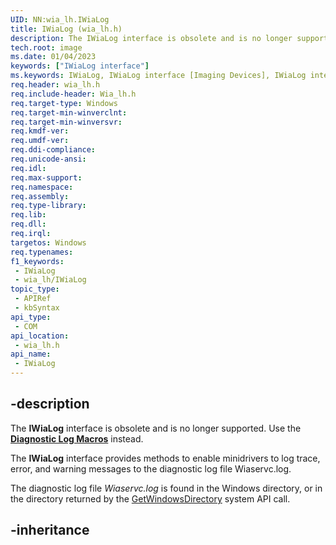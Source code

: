 ```yaml
---
UID: NN:wia_lh.IWiaLog
title: IWiaLog (wia_lh.h)
description: The IWiaLog interface is obsolete and is no longer supported. Use the Diagnostic Log Macros instead.
tech.root: image
ms.date: 01/04/2023
keywords: ["IWiaLog interface"]
ms.keywords: IWiaLog, IWiaLog interface [Imaging Devices], IWiaLog interface [Imaging Devices],described, IWiaLog_0284e394-6bc5-40b8-8174-0041bfc0d5dd.xml, image.iwialog_interface, wia_lh/IWiaLog
req.header: wia_lh.h
req.include-header: Wia_lh.h
req.target-type: Windows
req.target-min-winverclnt: 
req.target-min-winversvr: 
req.kmdf-ver: 
req.umdf-ver: 
req.ddi-compliance: 
req.unicode-ansi: 
req.idl: 
req.max-support: 
req.namespace: 
req.assembly: 
req.type-library: 
req.lib: 
req.dll: 
req.irql: 
targetos: Windows
req.typenames: 
f1_keywords:
 - IWiaLog
 - wia_lh/IWiaLog
topic_type:
 - APIRef
 - kbSyntax
api_type:
 - COM
api_location:
 - wia_lh.h
api_name:
 - IWiaLog
---
```


## -description

The **IWiaLog** interface is obsolete and is no longer supported. Use the [**Diagnostic Log Macros**](/windows-hardware/drivers/image/wia-diagnostic-log-macros) instead.

The **IWiaLog** interface provides methods to enable minidrivers to log trace, error, and warning messages to the diagnostic log file Wiaservc.log.

The diagnostic log file *Wiaservc.log* is found in the Windows directory, or in the directory returned by the [GetWindowsDirectory](/windows/win32/api/sysinfoapi/nf-sysinfoapi-getwindowsdirectorya) system API call.

## -inheritance

